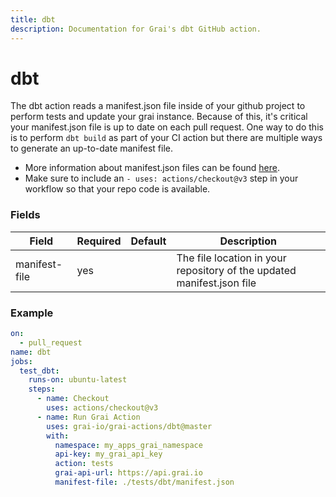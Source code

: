 ```yaml
---
title: dbt
description: Documentation for Grai's dbt GitHub action.
---
```


# dbt

The dbt action reads a manifest.json file inside of your github project to perform tests and update your grai instance.
Because of this, it's critical your manifest.json file is up to date on each pull request. 
One way to do this is to perform `dbt build` as part of your CI action but there are multiple ways to generate an up-to-date manifest file.

* More information about manifest.json files can be found [here](https://docs.getdbt.com/reference/artifacts/manifest-json).
* Make sure to include an `- uses: actions/checkout@v3` step in your workflow so that your repo code is available.



### Fields



| Field | Required | Default | Description |
|-----|-----|-----|-----|
| manifest-file | yes |  | The file location in your repository of the updated manifest.json file |




### Example



```yaml copy
on:
  - pull_request
name: dbt
jobs:
  test_dbt:
    runs-on: ubuntu-latest
    steps:
      - name: Checkout
        uses: actions/checkout@v3
      - name: Run Grai Action
        uses: grai-io/grai-actions/dbt@master
        with:
          namespace: my_apps_grai_namespace
          api-key: my_grai_api_key
          action: tests
          grai-api-url: https://api.grai.io
          manifest-file: ./tests/dbt/manifest.json

```



